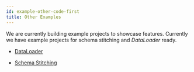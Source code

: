 ```yaml
---
id: example-other-code-first
title: Other Examples
---
```


We are currently building example projects to showcase features. Currently we have example projects for schema stitching and _DataLoader_ ready.

- [DataLoader](https://github.com/ChilliCream/hotchocolate-examples/tree/master/DataLoader)

- [Schema Stitching](https://github.com/ChilliCream/hotchocolate-examples/tree/master/Stitching)
